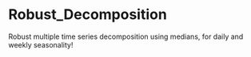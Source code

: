 # Robust_Decomposition
Robust multiple time series decomposition using medians, for daily and weekly seasonality!
